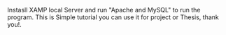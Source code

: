 Instasll XAMP local Server and run "Apache and MySQL" to run the program. This is Simple tutorial you can use it for project or Thesis, thank you!.
